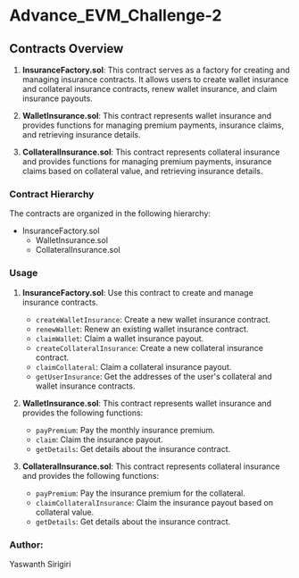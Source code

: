 # Advance_EVM_Challenge-2

## Contracts Overview

1. **InsuranceFactory.sol**: This contract serves as a factory for creating and managing insurance contracts. It allows users to create wallet insurance and collateral insurance contracts, renew wallet insurance, and claim insurance payouts.

2. **WalletInsurance.sol**: This contract represents wallet insurance and provides functions for managing premium payments, insurance claims, and retrieving insurance details.

3. **CollateralInsurance.sol**: This contract represents collateral insurance and provides functions for managing premium payments, insurance claims based on collateral value, and retrieving insurance details.

### Contract Hierarchy

The contracts are organized in the following hierarchy:

- InsuranceFactory.sol
  - WalletInsurance.sol
  - CollateralInsurance.sol

### Usage

1. **InsuranceFactory.sol**: Use this contract to create and manage insurance contracts.
   - `createWalletInsurance`: Create a new wallet insurance contract.
   - `renewWallet`: Renew an existing wallet insurance contract.
   - `claimWallet`: Claim a wallet insurance payout.
   - `createCollateralInsurance`: Create a new collateral insurance contract.
   - `claimCollateral`: Claim a collateral insurance payout.
   - `getUserInsurance`: Get the addresses of the user's collateral and wallet insurance contracts.

2. **WalletInsurance.sol**: This contract represents wallet insurance and provides the following functions:
   - `payPremium`: Pay the monthly insurance premium.
   - `claim`: Claim the insurance payout.
   - `getDetails`: Get details about the insurance contract.

3. **CollateralInsurance.sol**: This contract represents collateral insurance and provides the following functions:
   - `payPremium`: Pay the insurance premium for the collateral.
   - `claimCollateralInsurance`: Claim the insurance payout based on collateral value.
   - `getDetails`: Get details about the insurance contract.

### Author:
Yaswanth Sirigiri
